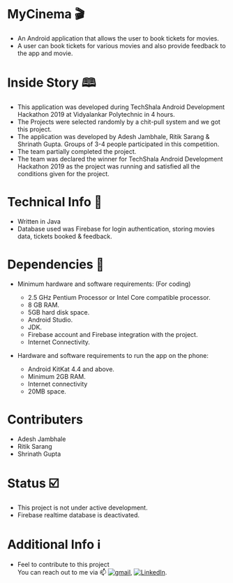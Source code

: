 # MyCinema 🎬
- An Android application that allows the user to book tickets for movies.
- A user can book tickets for various movies and also provide feedback to the app and movie.

# Inside Story 🕮
- This application was developed during TechShala Android Development Hackathon 2019 at Vidyalankar Polytechnic in 4 hours.
- The Projects were selected randomly by a chit-pull system and we got this project.
- The application was developed by Adesh Jambhale, Ritik Sarang & Shrinath Gupta. Groups of 3-4 people participated in this competition.
- The team partially completed the project.
- The team was declared the winner for TechShala Android Development Hackathon 2019 as the project was running and satisfied all the conditions given for the project.

# Technical Info 🔧
- Written in Java
- Database used was Firebase for login authentication, storing movies data, tickets booked & feedback.

# Dependencies 🚨
- Minimum hardware and software requirements: (For coding)
  - 2.5 GHz Pentium Processor or Intel Core compatible processor.
  - 8 GB RAM.
  - 5GB hard disk space.
  - Android Studio.
  - JDK.
  - Firebase account and Firebase integration with the project.
  - Internet Connectivity.


- Hardware and software requirements to run the app on the phone:
  - Android KitKat 4.4 and above.
  - Minimum 2GB RAM.
  - Internet connectivity
  - 20MB space.

# Contributers
- Adesh Jambhale
- Ritik Sarang
- Shrinath Gupta


# Status ☑️
- This project is not under active development.
- Firebase realtime database is deactivated.

# Additional Info ℹ️
- Feel to contribute to this project <br>
You can reach out to me via 📫 [![gmail][1.2]][1], [![LinkedIn][2.2]][2].

<!-- Icons -->

[1.2]: https://img.shields.io/badge/Gmail-D14836?style=for-the-badge&logo=gmail&logoColor=white (gmail icon)
[2.2]: https://img.shields.io/badge/LinkedIn-0077B5?style=for-the-badge&logo=linkedin&logoColor=white (LinkedIn icon)

<!-- Links to your social media accounts -->

[1]: mailto:adesh.jambhale20@gmail.com
[2]: https://www.linkedin.com/in/adesh-jambhale-01566b1b6/

